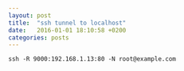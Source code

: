 ```yaml
---
layout: post
title:  "ssh tunnel to localhost"
date:   2016-01-01 18:10:58 +0200
categories: posts
---
```

 
`ssh -R 9000:192.168.1.13:80 -N root@example.com`